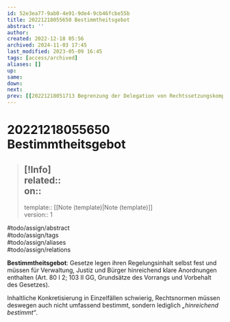 ```yaml
---
id: 52e3ea77-9ab0-4e91-9de4-9cb46fcbe55b
title: 20221218055650 Bestimmtheitsgebot
abstract: ''
author: 
created: 2022-12-18 05:56
archived: 2024-11-03 17:45
last_modified: 2023-05-09 16:45
tags: [access/archived]
aliases: []
up: 
same: 
down: 
next: 
prev: [[20221218051713 Begrenzung der Delegation von Rechtssetzungskompetenzen]]
---
```


# 20221218055650 Bestimmtheitsgebot

> [!Info]  
> related::  
> on:: 
> ---
> template:: [[Note (template)|Note (template)]]  
> version:: 1

#todo/assign/abstract  
#todo/assign/tags  
#todo/assign/aliases  
#todo/assign/relations 

**Bestimmtheitsgebot**: Gesetze legen ihren Regelungsinhalt selbst fest und müssen für Verwaltung, Justiz und Bürger hinreichend klare Anordnungen enthalten (Art. 80 I 2; 103 II GG, Grundsätze des Vorrangs und Vorbehalt des Gesetzes).

Inhaltliche Konkretisierung in Einzelfällen schwierig, Rechtsnormen müssen deswegen auch nicht umfassend bestimmt, sondern lediglich *„hinreichend bestimmt“*.
